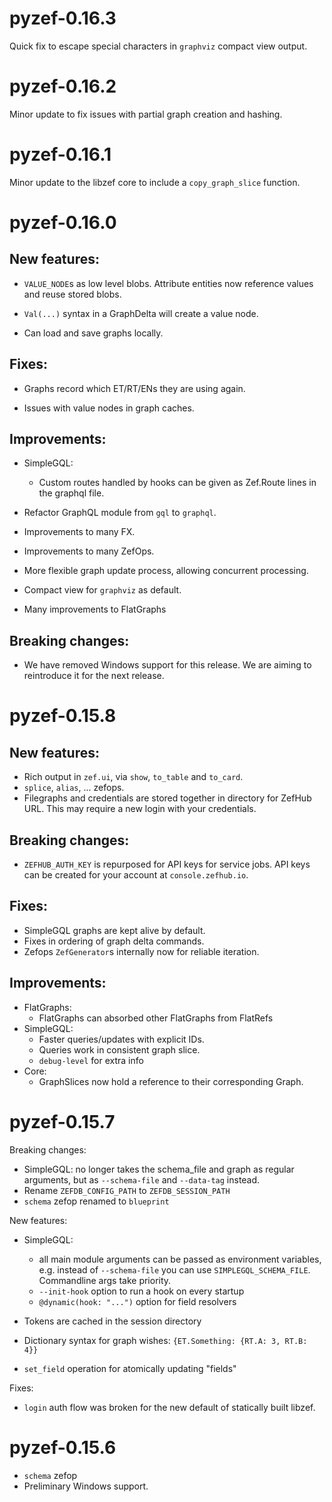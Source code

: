 pyzef-0.16.3
============

Quick fix to escape special characters in `graphviz` compact view output.

pyzef-0.16.2
============

Minor update to fix issues with partial graph creation and hashing.

pyzef-0.16.1
============

Minor update to the libzef core to include a `copy_graph_slice` function.

pyzef-0.16.0
============

New features:
-------------

- `VALUE_NODE`s as low level blobs. Attribute entities now reference values and
  reuse stored blobs.

- `Val(...)` syntax in a GraphDelta will create a value node.

- Can load and save graphs locally.

Fixes:
------

- Graphs record which ET/RT/ENs they are using again.

- Issues with value nodes in graph caches.

Improvements:
-------------

- SimpleGQL:
  - Custom routes handled by hooks can be given as Zef.Route lines in the
    graphql file.

- Refactor GraphQL module from `gql` to `graphql`.

- Improvements to many FX.

- Improvements to many ZefOps.

- More flexible graph update process, allowing concurrent processing.

- Compact view for `graphviz` as default.

- Many improvements to FlatGraphs

Breaking changes:
-----------------

- We have removed Windows support for this release. We are aiming to reintroduce
  it for the next release.


pyzef-0.15.8
============

New features:
-------------

- Rich output in `zef.ui`, via `show`, `to_table` and `to_card`.
- `splice`, `alias`, ... zefops.
- Filegraphs and credentials are stored together in directory for ZefHub URL.
  This may require a new login with your credentials.

Breaking changes:
-----------------

- `ZEFHUB_AUTH_KEY` is repurposed for API keys for service jobs. API keys can be
  created for your account at `console.zefhub.io`.

Fixes:
------

- SimpleGQL graphs are kept alive by default.
- Fixes in ordering of graph delta commands.
- Zefops `ZefGenerator`s internally now for reliable iteration.

Improvements:
-------------

- FlatGraphs:
  - FlatGraphs can absorbed other FlatGraphs from FlatRefs
- SimpleGQL:
  - Faster queries/updates with explicit IDs.
  - Queries work in consistent graph slice.
  - `debug-level` for extra info
- Core:
  - GraphSlices now hold a reference to their corresponding Graph.

pyzef-0.15.7
============

Breaking changes:

- SimpleGQL: no longer takes the schema_file and graph as regular arguments, but
  as `--schema-file` and `--data-tag` instead.
- Rename `ZEFDB_CONFIG_PATH` to `ZEFDB_SESSION_PATH`
- `schema` zefop renamed to `blueprint`
  
New features:

- SimpleGQL:
    - all main module arguments can be passed as environment variables,
    e.g. instead of `--schema-file` you can use `SIMPLEGQL_SCHEMA_FILE`.
    Commandline args take priority.
    - `--init-hook` option to run a hook on every startup
    - `@dynamic(hook: "...")` option for field resolvers
    
- Tokens are cached in the session directory

- Dictionary syntax for graph wishes: `{ET.Something: {RT.A: 3, RT.B: 4}}`

- `set_field` operation for atomically updating "fields" 

Fixes:

- `login` auth flow was broken for the new default of statically built libzef.

pyzef-0.15.6
============

- `schema` zefop
- Preliminary Windows support.